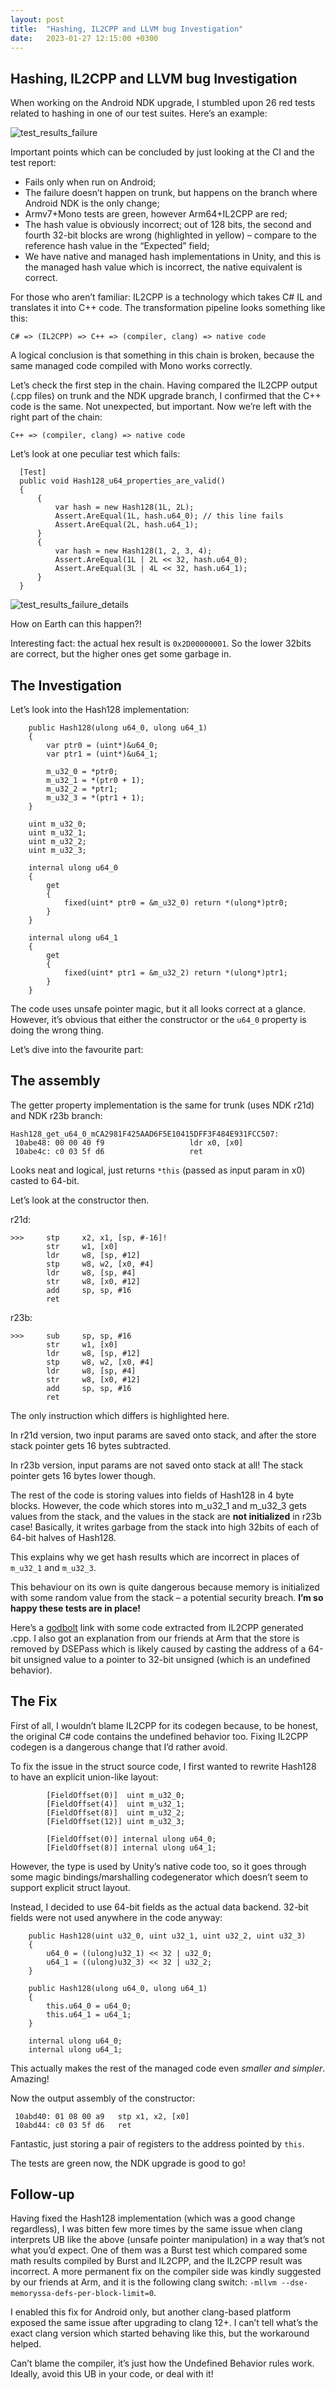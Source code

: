 ```yaml
---
layout: post
title:  "Hashing, IL2CPP and LLVM bug Investigation"
date:   2023-01-27 12:15:00 +0300
---
```

## Hashing, IL2CPP and LLVM bug Investigation


When working on the Android NDK upgrade, I stumbled upon 26 red tests related to hashing in one of our test suites. Here’s an example:

![test_results_failure](/assets/images/2023-01-26-hashing-bug-test_results_failure.png)

Important points which can be concluded by just looking at the CI and the test report:
-	Fails only when run on Android;
-	The failure doesn’t happen on trunk, but happens on the branch where Android NDK is the only change;
-	Armv7+Mono tests are green, however Arm64+IL2CPP are red;
-	The hash value is obviously incorrect; out of 128 bits, the second and fourth 32-bit blocks are wrong (highlighted in yellow) – compare to the reference hash value in the “Expected” field;
-	We have native and managed hash implementations in Unity, and this is the managed hash value which is incorrect, the native equivalent is correct.

For those who aren’t familiar: IL2CPP is a technology which takes C# IL and translates it into C++ code. The transformation pipeline looks something like this:
```
C# => (IL2CPP) => C++ => (compiler, clang) => native code
```
A logical conclusion is that something in this chain is broken, because the same managed code compiled with Mono works correctly.

Let’s check the first step in the chain. Having compared the IL2CPP output (.cpp files) on trunk and the NDK upgrade branch, I confirmed that the C++ code is the same. Not unexpected, but important.
Now we’re left with the right part of the chain:
```
C++ => (compiler, clang) => native code
```
Let’s look at one peculiar test which fails:
```
  [Test]
  public void Hash128_u64_properties_are_valid()
  {
      {
          var hash = new Hash128(1L, 2L);
          Assert.AreEqual(1L, hash.u64_0); // this line fails
          Assert.AreEqual(2L, hash.u64_1);
      }
      {
          var hash = new Hash128(1, 2, 3, 4);
          Assert.AreEqual(1L | 2L << 32, hash.u64_0);
          Assert.AreEqual(3L | 4L << 32, hash.u64_1);
      }
  }
```
 
![test_results_failure_details](/assets/images/2023-01-26-hashing-bug-test_results_failure_details.png)
 
How on Earth can this happen?!

Interesting fact: the actual hex result is
`0x2D00000001`. So the lower 32bits are correct, but the higher ones get some garbage in.

## The Investigation

Let’s look into the Hash128 implementation:
```
    public Hash128(ulong u64_0, ulong u64_1)
    {
        var ptr0 = (uint*)&u64_0;
        var ptr1 = (uint*)&u64_1;

        m_u32_0 = *ptr0;
        m_u32_1 = *(ptr0 + 1);
        m_u32_2 = *ptr1;
        m_u32_3 = *(ptr1 + 1);
    }

    uint m_u32_0;
    uint m_u32_1;
    uint m_u32_2;
    uint m_u32_3;

    internal ulong u64_0
    {
        get
        {
            fixed(uint* ptr0 = &m_u32_0) return *(ulong*)ptr0;
        }
    }

    internal ulong u64_1
    {
        get
        {
            fixed(uint* ptr1 = &m_u32_2) return *(ulong*)ptr1;
        }
    }
```

The code uses unsafe pointer magic, but it all looks correct at a glance. However, it’s obvious that either the constructor or the `u64_0` property is doing the wrong thing.

Let’s dive into the favourite part:

## The assembly

The getter property implementation is the same for trunk (uses NDK r21d) and NDK r23b branch:
```
Hash128_get_u64_0_mCA2981F425AAD6F5E10415DFF3F484E931FCC507:
 10abe48: 00 00 40 f9                  	ldr	x0, [x0]
 10abe4c: c0 03 5f d6                  	ret
```
Looks neat and logical, just returns `*this` (passed as input param in x0) casted to 64-bit.

Let’s look at the constructor then.

r21d:
```
>>>     stp     x2, x1, [sp, #-16]!
        str     w1, [x0]
        ldr     w8, [sp, #12]
        stp     w8, w2, [x0, #4]
        ldr     w8, [sp, #4]
        str     w8, [x0, #12]
        add     sp, sp, #16
        ret
```
r23b:
```
>>>     sub     sp, sp, #16
        str     w1, [x0]
        ldr     w8, [sp, #12]
        stp     w8, w2, [x0, #4]
        ldr     w8, [sp, #4]
        str     w8, [x0, #12]
        add     sp, sp, #16
        ret
```

The only instruction which differs is highlighted here.

In r21d version, two input params are saved onto stack, and after the store stack pointer gets 16 bytes subtracted.

In r23b version, input params are not saved onto stack at all! The stack pointer gets 16 bytes lower though.

The rest of the code is storing values into fields of Hash128 in 4 byte blocks. However, the code which stores into m_u32_1 and m_u32_3 gets values from the stack, and the values in the stack are **not initialized** in r23b case! Basically, it writes garbage from the stack into high 32bits of each of 64-bit halves of Hash128.

This explains why we get hash results which are incorrect in places of `m_u32_1` and `m_u32_3`.

This behaviour on its own is quite dangerous because memory is initialized with some random value from the stack – a potential security breach. **I’m so happy these tests are in place!**

Here’s a [godbolt](https://godbolt.org/z/vxYo7Yvzn) link with some code extracted from IL2CPP generated .cpp. I also got an explanation from our friends at Arm that the store is removed by DSEPass which is likely caused by casting the address of a 64-bit unsigned value to a pointer to 32-bit unsigned (which is an undefined behavior).

## The Fix

First of all, I wouldn’t blame IL2CPP for its codegen because, to be honest, the original C# code contains the undefined behavior too. Fixing IL2CPP codegen is a dangerous change that I’d rather avoid.

To fix the issue in the struct source code, I first wanted to rewrite Hash128 to have an explicit union-like layout:
```
        [FieldOffset(0)]  uint m_u32_0;
        [FieldOffset(4)]  uint m_u32_1;
        [FieldOffset(8)]  uint m_u32_2;
        [FieldOffset(12)] uint m_u32_3;

        [FieldOffset(0)] internal ulong u64_0;
        [FieldOffset(8)] internal ulong u64_1;
```
However, the type is used by Unity’s native code too, so it goes through some magic bindings/marshalling codegenerator which doesn’t seem to support explicit struct layout.

Instead, I decided to use 64-bit fields as the actual data backend. 32-bit fields were not used anywhere in the code anyway:
```
    public Hash128(uint u32_0, uint u32_1, uint u32_2, uint u32_3)
    {
        u64_0 = ((ulong)u32_1) << 32 | u32_0;
        u64_1 = ((ulong)u32_3) << 32 | u32_2;
    }

    public Hash128(ulong u64_0, ulong u64_1)
    {
        this.u64_0 = u64_0;
        this.u64_1 = u64_1;
    }

    internal ulong u64_0;
    internal ulong u64_1;
```
This actually makes the rest of the managed code even _smaller and simpler_. Amazing!

Now the output assembly of the constructor:
```
 10abd40: 01 08 00 a9  	stp	x1, x2, [x0]
 10abd44: c0 03 5f d6  	ret 
```
Fantastic, just storing a pair of registers to the address pointed by `this`.

The tests are green now, the NDK upgrade is good to go!

## Follow-up

Having fixed the Hash128 implementation (which was a good change regardless), I was bitten few more times by the same issue when clang interprets UB like the above (unsafe pointer manipulation) in a way that’s not what you’d expect. One of them was a Burst test which compared some math results compiled by Burst and IL2CPP, and the IL2CPP result was incorrect. A more permanent fix on the compiler side was kindly suggested by our friends at Arm, and it is the following clang switch: `-mllvm --dse-memoryssa-defs-per-block-limit=0`.

I enabled this fix for Android only, but another clang-based platform exposed the same issue after upgrading to clang 12+. I can’t tell what’s the exact clang version which started behaving like this, but the workaround helped.

Can’t blame the compiler, it’s just how the Undefined Behavior rules work. Ideally, avoid this UB in your code, or deal with it!

